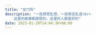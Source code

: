 ```yaml
---
title: "龙门阵"
description: "一些胡思乱想，一些胡言乱语<br>
    这里的故事都是假的，这里的人都是好的"
date: 2023-01-20T14:04:30+08:00
---
```


